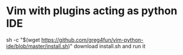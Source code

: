 # Vim with plugins acting as python IDE
sh -c "$(wget https://github.com/greg4fun/vim-python-ide/blob/master/install.sh)"
download install.sh and run it

